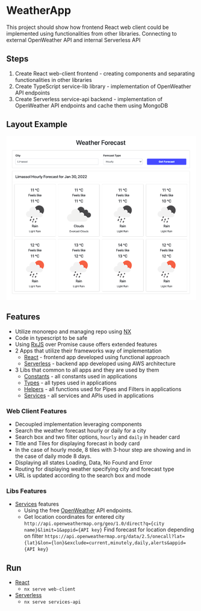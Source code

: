 # WeatherApp

This project should show how frontend React web client could be implemented using functionalities from other libraries.
Connecting to external OpenWeather API and internal Serverless API

## Steps

1. Create React web-client frontend - creating components and separating functionalities in other libraries
2. Create TypeScript service-lib library - implementation of OpenWeather API endpoints
3. Create Serverless service-api backend - implementation of OpenWeather API endpoints and cache them using MongoDB

## Layout Example

![Screenshot](screenshot.png "Screenshot")

## Features

- Utilize monorepo and managing repo using [NX](https://nx.dev)
- Code in typescript to be safe
- Using [RxJS](https://rxjs.dev) over Promise cause offers extended features 
- 2 Apps that utilize their frameworks way of implementation
  - [React](apps/web-client) - frontend app developed using functional approach
  - [Serverless](apps/services-api) - backend app developed using AWS architecture
- 3 Libs that common to all apps and they are used by them
  - [Constants](libs/constants-lib) - all constants used in applications
  - [Types](libs/types-lib) - all types used in applications
  - [Helpers](libs/helpers-lib) - all functions used for Pipes and Filters in applications
  - [Services](libs/services-lib) - all services and APIs used in applications

### Web Client Features
- Decoupled implementation leveraging components
- Search the weather forecast hourly or daily for a city
- Search box and two filter options, `hourly` and `daily` in header card
- Title and Tiles for displaying forecast in body card
- In the case of hourly mode, 8 tiles with 3-hour step are showing and in the case of daily mode 8 days.
- Displaying all states Loading, Data, No Found and Error
- Routing for displaying weather specifying city and forecast type
- URL is updated according to the search box and mode

### Libs Features
- [Services](libs/services-lib) features
  - Using the free [OpenWeather](https://openweathermap.org/api) API endpoints.
  - Get location coordinates for entered city `http://api.openweathermap.org/geo/1.0/direct?q={city name}&limit=1&appid={API key}`
    Find forecast for location depending on filter `https://api.openweathermap.org/data/2.5/onecall?lat={lat}&lon={lon}&exclude=current,minutely,daily,alerts&appid={API key}`

## Run
- [React](https://reactjs.org)
  - `nx serve web-client`
- [Serverless](https://serverless.com)
  - `nx serve services-api`
